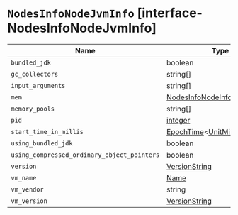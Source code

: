 # `NodesInfoNodeJvmInfo` [interface-NodesInfoNodeJvmInfo]

| Name | Type | Description |
| - | - | - |
| `bundled_jdk` | boolean | using_bundled_jdk |
| `gc_collectors` | string[] | &nbsp; |
| `input_arguments` | string[] | &nbsp; |
| `mem` | [NodesInfoNodeInfoJvmMemory](./NodesInfoNodeInfoJvmMemory.md) | &nbsp; |
| `memory_pools` | string[] | &nbsp; |
| `pid` | [integer](./integer.md) | &nbsp; |
| `start_time_in_millis` | [EpochTime](./EpochTime.md)<[UnitMillis](./UnitMillis.md)> | &nbsp; |
| `using_bundled_jdk` | boolean | &nbsp; |
| `using_compressed_ordinary_object_pointers` | boolean | string | &nbsp; |
| `version` | [VersionString](./VersionString.md) | &nbsp; |
| `vm_name` | [Name](./Name.md) | &nbsp; |
| `vm_vendor` | string | &nbsp; |
| `vm_version` | [VersionString](./VersionString.md) | &nbsp; |
